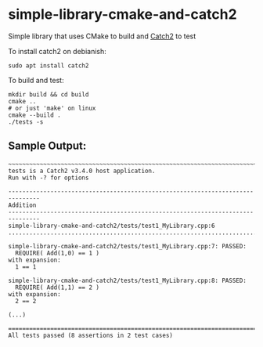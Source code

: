 # simple-library-cmake-and-catch2
Simple library that uses CMake to build and [Catch2](https://github.com/catchorg/Catch2) to test

To install catch2 on debianish:
```
sudo apt install catch2
```

To build and test:
```
mkdir build && cd build
cmake ..
# or just 'make' on linux
cmake --build .
./tests -s
```

Sample Output:
--------------
```
~~~~~~~~~~~~~~~~~~~~~~~~~~~~~~~~~~~~~~~~~~~~~~~~~~~~~~~~~~~~~~~~~~~~~~~~~~~~~~~
tests is a Catch2 v3.4.0 host application.
Run with -? for options

-------------------------------------------------------------------------------
Addition
-------------------------------------------------------------------------------
simple-library-cmake-and-catch2/tests/test1_MyLibrary.cpp:6
...............................................................................

simple-library-cmake-and-catch2/tests/test1_MyLibrary.cpp:7: PASSED:
  REQUIRE( Add(1,0) == 1 )
with expansion:
  1 == 1

simple-library-cmake-and-catch2/tests/test1_MyLibrary.cpp:8: PASSED:
  REQUIRE( Add(1,1) == 2 )
with expansion:
  2 == 2

(...)

===============================================================================
All tests passed (8 assertions in 2 test cases)
```